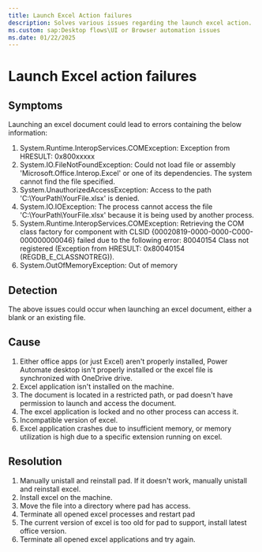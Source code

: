 ```yaml
---
title: Launch Excel Action failures
description: Solves various issues regarding the launch excel action.
ms.custom: sap:Desktop flows\UI or Browser automation issues
ms.date: 01/22/2025
---
```


# Launch Excel action failures

## Symptoms

Launching an excel document could lead to errors containing the below information:

1. System.Runtime.InteropServices.COMException: Exception from HRESULT: 0x800xxxxx
2. System.IO.FileNotFoundException: Could not load file or assembly 'Microsoft.Office.Interop.Excel' or one of its dependencies. The system cannot find the file specified.
3. System.UnauthorizedAccessException: Access to the path 'C:\YourPath\YourFile.xlsx' is denied.
4. System.IO.IOException: The process cannot access the file 'C:\YourPath\YourFile.xlsx' because it is being used by another process.
5. System.Runtime.InteropServices.COMException: Retrieving the COM class factory for component with CLSID {00020819-0000-0000-C000-000000000046} failed due to the following error: 80040154 Class not registered (Exception from HRESULT: 0x80040154 (REGDB_E_CLASSNOTREG)).
6. System.OutOfMemoryException: Out of memory

## Detection

The above issues could occur when launching an excel document, either a blank or an existing file.

## Cause

1. Either office apps (or just Excel) aren't properly installed, Power Automate desktop isn't properly installed or the excel file is synchronized with OneDrive drive.
2. Excel application isn't installed on the machine.
3. The document is located in a restricted path, or pad doesn't have permission to launch and access the document.
4. The excel application is locked and no other process can access it.
5. Incompatible version of excel.
6. Excel application crashes due to insufficient memory, or memory utilization is high due to a specific extension running on excel.

## Resolution

1. Manually unistall and reinstall pad. If it doesn't work, manually unistall and reinstall excel.
2. Install excel on the machine.
3. Move the file into a directory where pad has access.
4. Terminate all opened excel processes and restart pad
5. The current version of excel is too old for pad to support, install latest office version.
6. Terminate all opened excel applications and try again.
